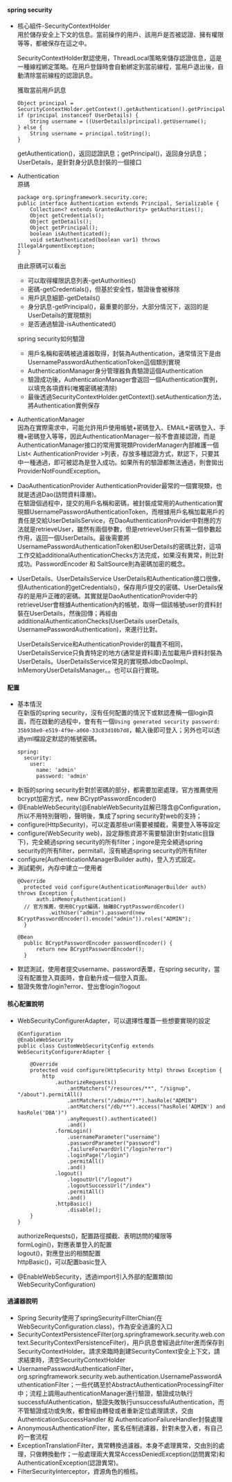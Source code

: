 
#### spring security
- 核心組件-SecurityContextHolder  
  用於儲存安全上下文的信息。當前操作的用戶、該用戶是否被認證、擁有權限等等，都被保存在這之中。  

  SecurityContextHolder默認使用，ThreadLocal策略來儲存認證信息，這是一種線程綁定策略。在用戶登錄時會自動綁定到當前線程，當用戶退出後，自動清除當前線程的認證訊息。  

  獲取當前用戶訊息
  ```
  Object principal = SecurityContextHolder.getContext().getAuthentication().getPrincipal();
  if (principal instanceof UserDetails) {
      String username = ((UserDetails)principal).getUsername();
  } else {
      String username = principal.toString();
  }
  ```
  getAuthentication()，返回認證訊息；getPrincipal()，返回身分訊息；UserDetails，是針對身分訊息封裝的一個接口

- Authentication  
  原碼  
  ```
  package org.springframework.security.core;
  public interface Authentication extends Principal, Serializable {
      Collection<? extends GrantedAuthority> getAuthorities();
      Object getCredentials();
      Object getDetails();
      Object getPrincipal();
      boolean isAuthenticated();
      void setAuthenticated(boolean var1) throws IllegalArgumentException;
  }
  ```
  由此原碼可以看出  
  - 可以取得權限訊息列表-getAuthorities()
  - 密碼-getCredentials()，但基於安全性，驗證後會被移除
  - 用戶訊息細節-getDetails()
  - 身分訊息-getPrincipal()，最重要的部分，大部分情況下，返回的是UserDetails的實現類別
  - 是否通過驗證-isAuthenticated()  
  
  spring security如何驗證  
  - 用戶名稱和密碼被過濾器取得，封裝為Authentication，通常情況下是由UsernamePasswordAuthenticationToken這個類別實現
  - AuthenticationManager身分管理器負責驗證這個Authentication
  - 驗證成功後，AuthenticationManager會返回一個Authentication實例，以填充各項資料(唯獨密碼被清除)
  - 最後透過SecurityContextHolder.getContext().setAuthentication方法，將Authentication實例保存
  
- AuthenticationManager  
  因為在實際需求中，可能允許用戶使用帳號+密碼登入、EMAIL+密碼登入、手機+密碼登入等等，因此AuthenticationManager一般不會直接認證，而是AuthenticationManager接口的常用實現類ProviderManager內部維護一個List< AuthenticationProvider >列表，存放多種認證方式，默認下，只要其中一種通過，即可被認為是登入成功。如果所有的驗證都無法通過，則會拋出ProviderNotFoundException。

- DaoAuthenticationProvider
  AuthenticationProvider最常的一個實現類，也就是透過Dao(訪問資料庫層)。  
  在驗證個過程中，提交的用戶名稱和密碼，被封裝成常用的Authentication實現類UsernamePasswordAuthenticationToken，而根據用戶名稱加載用戶的責任是交給UserDetailsService，在DaoAuthenticationProvider中對應的方法就是retrieveUser，雖然有兩個參數，但是retrieveUser只有第一個參數起作用，返回一個UserDetails。最後需要將UsernamePasswordAuthenticationToken和UserDetails的密碼比對，這項工作交給additionalAuthenticationChecks方法完成，如果沒有異常，則比對成功。PasswordEncoder 和 SaltSource則為密碼加密的概念。

- UserDetails、UserDetailsService
  UserDetails和Authentication接口很像，但Authentication的getCredentials()，保存用戶提交的密碼、UserDetails保存的是用戶正確的密碼。其實就是DaoAuthenticationProvider中的retrieveUser會根據Authentication內的帳號，取得一個該帳號user的資料封裝在UserDetails，然後回傳；再經由additionalAuthenticationChecks(UserDetails userDetails, UsernamePasswordAuthentication)，來進行比對。  

  UserDetailsService和AuthenticationProvider的職責不相同，UserDetailsService只負責特定的地方(通常是資料庫)去加載用戶資料封裝為UserDetails。UserDetailsService常見的實現類JdbcDaoImpl、InMemoryUserDetailsManager。。也可以自行實現。

#### 配置
- 基本情況  
  在新版的spring security，沒有任何配置的情況下或默認產稱一個login頁面，而在啟動的過程中，會有有一個``Using generated security password: 35b938e0-e519-4f9e-a060-33c83d10b7d8``，輸入後即可登入；另外也可以透過yml檔設定默認的帳號密碼。  
  ```
  spring:
    security:
      user:
        name: 'admin'
        password: 'admin'
  ```
- 新版的spring security針對於密碼的部分，都需要加密處理，官方推薦使用bcrypt加密方式，new BCryptPasswordEncoder()
- @EnableWebSecurity(@EnableWebSecurity註解已隱含@Configuration，所以不用特別聲明)，聲明後，集成了spring security對web的支持；
- configure(HttpSecurity)，可以定義那些url需要被攔截，需要登入等等設定
- configure(WebSecurity web)，設定靜態資源不需要驗證(針對static目錄下)，完全繞過spring security的所有filter；ingore是完全繞過spring security的所有filter，permitall，沒有繞過spring security的所有filter
- configure(AuthenticationManagerBuilder auth)，登入方式設定。
- 測試範例，內存中建立一使用者  
  ```
  @Override
	protected void configure(AuthenticationManagerBuilder auth) throws Exception {
		auth.inMemoryAuthentication()
    // 官方推薦，使用BCrypt編碼，抽離BCryptPasswordEncoder()
			.withUser("admin").password(new BCryptPasswordEncoder().encode("admin")).roles("ADMIN");
	}

  @Bean
	public BCryptPasswordEncoder passwordEncoder() {
		return new BCryptPasswordEncoder();
	}
  ```
- 默認測試，使用者提交username、password表單，在spring security，當沒有配置登入頁面時，會自動升成一個登入頁面。 
- 驗證失敗會/login?error、登出會login?logout

#### 核心配置說明
- WebSecurityConfigurerAdapter，可以選擇性覆蓋一些想要實現的設定  
  ```
  @Configuration
  @EnableWebSecurity
  public class CustomWebSecurityConfig extends WebSecurityConfigurerAdapter {
    
      @Override
      protected void configure(HttpSecurity http) throws Exception {
          http
              .authorizeRequests()
                  .antMatchers("/resources/**", "/signup", "/about").permitAll()
                  .antMatchers("/admin/**").hasRole("ADMIN")
                  .antMatchers("/db/**").access("hasRole('ADMIN') and hasRole('DBA')")
                  .anyRequest().authenticated()
                  .and()
              .formLogin()
                  .usernameParameter("username")
                  .passwordParameter("password")
                  .failureForwardUrl("/login?error")
                  .loginPage("/login")
                  .permitAll()
                  .and()
              .logout()
                  .logoutUrl("/logout")
                  .logoutSuccessUrl("/index")
                  .permitAll()
                  .and()
              .httpBasic()
                  .disable();
      }
  }
  ```
  authorizeRequests()，配置路徑攔截、表明訪問的權限等  
  formLogin()，對應表單登入的配置  
  logout()，對應登出的相關配置  
  httpBasic()，可以配置basic登入

- @EnableWebSecurity，透過import引入外部的配置類(如WebSecurityConfiguration)

#### 過濾器說明
- Spring Security使用了springSecurityFillterChian(在WebSecurityConfiguration.class)，作為安全過濾的入口
- SecurityContextPersistenceFilter(org.springframework.security.web.context.SecurityContextPersistenceFilter)，用戶訊息會經過此filter進而保存到SecurityContextHolder。請求來臨時創建SecurityContext安全上下文，請求結束時，清空SecurityContextHolder
- UsernamePasswordAuthenticationFilter，org.springframework.security.web.authentication.UsernamePasswordAuthenticationFilter；一些代碼至於AbstractAuthenticationProcessingFilter中；流程上調用authenticationManager進行驗證，驗證成功執行successfulAuthentication，驗證失敗執行unsuccessfulAuthentication，而不管驗證成功或失敗，都會經由轉發或者重新定位處理請求，交由AuthenticationSuccessHandler 和 AuthenticationFailureHandler封裝處理
- AnonymousAuthenticationFilter，匿名任制過濾器，針對未登入者，有自己的一套流程
- ExceptionTranslationFilter，異常轉換過濾器。本身不處理異常，交由別的處理，只做轉換動作；一般處理兩大異常AccessDeniedException(訪問異常)和AuthenticationException(認證異常)。
- FilterSecurityInterceptor，資源角色的檢核。
  